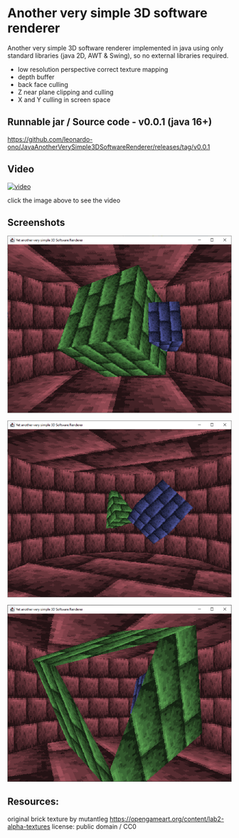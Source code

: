 # Another very simple 3D software renderer

Another very simple 3D software renderer implemented in java using only standard libraries (java 2D, AWT & Swing), so no external libraries required.

- low resolution perspective correct texture mapping
- depth buffer
- back face culling
- Z near plane clipping and culling
- X and Y culling in screen space


## Runnable jar / Source code - v0.0.1 (java 16+)

https://github.com/leonardo-ono/JavaAnotherVerySimple3DSoftwareRenderer/releases/tag/v0.0.1

## Video

[![video](http://img.youtube.com/vi/hWUX1t9f6zE/0.jpg)](http://www.youtube.com/watch?v=hWUX1t9f6zE)

click the image above to see the video


## Screenshots

![](https://raw.githubusercontent.com/leonardo-ono/JavaAnotherVerySimple3DSoftwareRenderer/master/screenshots/screenshot0.png)

![](https://raw.githubusercontent.com/leonardo-ono/JavaAnotherVerySimple3DSoftwareRenderer/master/screenshots/screenshot1.png)

![](https://raw.githubusercontent.com/leonardo-ono/JavaAnotherVerySimple3DSoftwareRenderer/master/screenshots/screenshot2.png)


## Resources:

original brick texture by mutantleg
https://opengameart.org/content/lab2-alpha-textures
license: public domain / CC0


